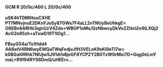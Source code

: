 #### GCM R 20/0c/400 L 20/0c/400
**uSK4hTDM6tsuCXHE**<br/>**PT7MNvjnuE2DKnYJoSy87GWs7F4aLL2nTNUyBeUhkgE=**<br/>**O8EBn6ARHb3qjnUzV4Zdo+WBOP1oMs/QzNbwcyDkVo2ZtIoU/e9iLXQj2AvG2n85zh+aTxwD19T1IOg1...**<br/><br/>
**FBsyG54a/To1Hdd4**<br/>**4A8atV4BN6wyEWQaTWqFedjvJfH3VELnK9sK6leTl7w=**<br/>**k0BGai0Rlhk7NfJjwSJ91drb8jeGF8YCPZY2B0TxW0rMxi7D+Gqg0eLmYmsL+R9f94RYS6DmQ/uHEErv...**